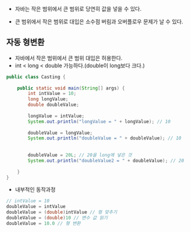 - 자바는 작은 범위에서 큰 범위로 당연히 값을 넣을 수 있다.

- 큰 범위에서 작은 범위로 대입은 소수점 버림과 오버플로우 문제가 날 수 있다.


## 자동 형변환

- 자바에서 작은 범위에서 큰 범위 대입은 허용한다.
- int < long < double 가능하다.(double이 long보다 크다.)


```java
public class Casting {  
  
    public static void main(String[] args) {  
        int intValue = 10;  
        long longValue;  
        double doubleValue;  
  
        longValue = intValue;  
        System.out.println("longValue = " + longValue); // 10
  
        doubleValue = longValue;  
        System.out.println("doubleValue = " + doubleValue); // 10
  
  
        doubleValue = 20L; // 20을 long에 넣은 것  
        System.out.println("doubleValue2 = " + doubleValue); // 20
  
    }  
}
```

- 내부적인 동작과정
```java
// intValue = 10
doubleValue = intValue
doubleValue = (double)intValue // 형 맞추기
doubleValue = (double)10 // 변수 값 읽기
doubleValue = 10.0 // 형 변환
```